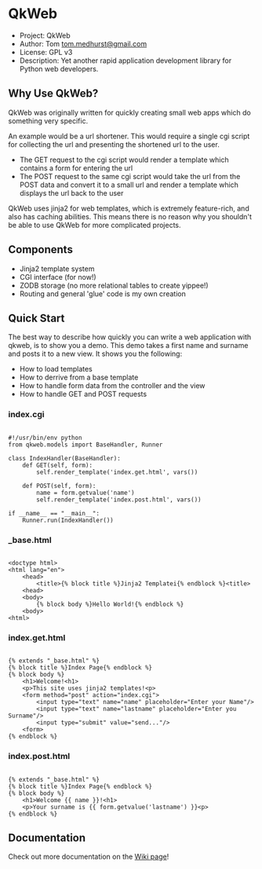 # QkWeb

* Project: QkWeb
* Author: Tom <tom.medhurst@gmail.com>
* License: GPL v3
* Description: Yet another rapid application development library for Python web developers.

## Why Use QkWeb?

QkWeb was originally written for quickly creating small web apps which do something very specific.

An example would be a url shortener. This would require a single cgi script for collecting the url
and presenting the shortened url to the user. 

* The GET request to the cgi script would render a template which contains a form for entering the url
* The POST request to the same cgi script would take the url from the POST data and convert it to a small
url and render a template which displays the url back to the user

QkWeb uses jinja2 for web templates, which is extremely feature-rich, and also has caching abilities. 
This means there is no reason why you shouldn't be able to use QkWeb for more complicated projects.

## Components

 * Jinja2 template system
 * CGI interface (for now!)
 * ZODB storage (no more relational tables to create yippee!)
 * Routing and general 'glue' code is my own creation

## Quick Start

The best way to describe how quickly you can write a web application with qkweb, is to show you
a demo. This demo takes a first name and surname and posts it to a new view. It shows you the 
following:

 * How to load templates
 * How to derrive from a base template
 * How to handle form data from the controller and the view
 * How to handle GET and POST requests

### index.cgi

<pre><code>
#!/usr/bin/env python
from qkweb.models import BaseHandler, Runner

class IndexHandler(BaseHandler):
	def GET(self, form):
		self.render_template('index.get.html', vars())

	def POST(self, form):
		name = form.getvalue('name')
		self.render_template('index.post.html', vars())

if __name__ == "__main__":
	Runner.run(IndexHandler())
</code></pre>

### _base.html

<pre><code>
&lt;doctype html&gt;
&lt;html lang="en"&gt;
	&lt;head&gt;
		&lt;title&gt;{% block title %}Jinja2 Templatei{% endblock %}&lt;title&gt;
	&lt;head&gt;
	&lt;body&gt;
		{% block body %}Hello World!{% endblock %}
	&lt;body&gt;
&lt;html&gt;
</code></pre>

### index.get.html

<pre><code>
{% extends "_base.html" %}
{% block title %}Index Page{% endblock %}
{% block body %}
	&lt;h1&gt;Welcome!&lt;h1&gt;
	&lt;p&gt;This site uses jinja2 templates!&lt;p&gt;
	&lt;form method="post" action="index.cgi"&gt;
		&lt;input type="text" name="name" placeholder="Enter your Name"/&gt;
		&lt;input type="text" name="lastname" placeholder="Enter you Surname"/&gt;
		&lt;input type="submit" value="send..."/&gt;
	&lt;form&gt;
{% endblock %}
</code></pre>

### index.post.html

<pre><code>
{% extends "_base.html" %}
{% block title %}Index Page{% endblock %}
{% block body %}
	&lt;h1&gt;Welcome {{ name }}!&lt;h1&gt;
	&lt;p&gt;Your surname is {{ form.getvalue('lastname') }}&lt;p&gt;
{% endblock %}
</code></pre>

## Documentation

Check out more documentation on the [Wiki page](http://wiki.github.com/tommed/qkweb/)!
